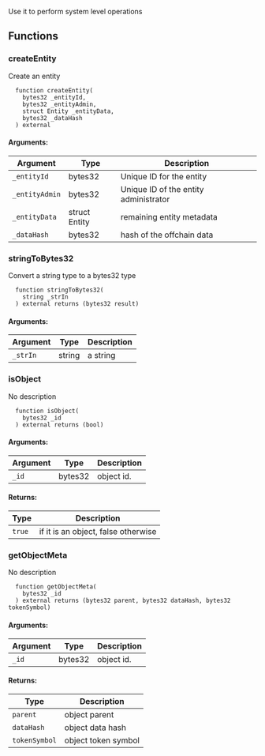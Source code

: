 Use it to perform system level operations
## Functions
### createEntity
Create an entity
```solidity
  function createEntity(
    bytes32 _entityId,
    bytes32 _entityAdmin,
    struct Entity _entityData,
    bytes32 _dataHash
  ) external
```
#### Arguments:
| Argument | Type | Description |
| --- | --- | --- |
|`_entityId` | bytes32 | Unique ID for the entity
|`_entityAdmin` | bytes32 | Unique ID of the entity administrator
|`_entityData` | struct Entity | remaining entity metadata
|`_dataHash` | bytes32 | hash of the offchain data
### stringToBytes32
Convert a string type to a bytes32 type
```solidity
  function stringToBytes32(
    string _strIn
  ) external returns (bytes32 result)
```
#### Arguments:
| Argument | Type | Description |
| --- | --- | --- |
|`_strIn` | string | a string
### isObject
No description
```solidity
  function isObject(
    bytes32 _id
  ) external returns (bool)
```
#### Arguments:
| Argument | Type | Description |
| --- | --- | --- |
|`_id` | bytes32 | object id.
#### Returns:
| Type | Description |
| --- | --- |
|`true` | if it is an object, false otherwise
### getObjectMeta
No description
```solidity
  function getObjectMeta(
    bytes32 _id
  ) external returns (bytes32 parent, bytes32 dataHash, bytes32 tokenSymbol)
```
#### Arguments:
| Argument | Type | Description |
| --- | --- | --- |
|`_id` | bytes32 | object id.
#### Returns:
| Type | Description |
| --- | --- |
|`parent` | object parent
|`dataHash` | object data hash
|`tokenSymbol` | object token symbol
